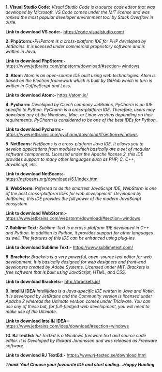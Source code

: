 <b>1. Visual Studio Code:</b> <i>Visual Studio Code is a source code editor that was developed by Microsoft. VS Code comes under the MIT license and was ranked the most popular developer environment tool by Stack Overflow in 2019.</i>

<b>Link to download VS code:-</b> https://code.visualstudio.com/

<b>2. PhpStorm:-</b><i>PHPstrom is a cross-platform IDE for PHP developed by JetBrains. It is licensed under commercial proprietary software and is written in Java. </i>

<b>Link to download PhpStorm:-</b> https://www.jetbrains.com/phpstorm/download/#section=windows

<b>3. Atom:</b><i> Atom is an open-source IDE built using web technologies. Atom is based on the Electron framework which is built by GitHub which in turn is written in CoffeeScript and Less.</i>

<b>Link to download Atom:-</b> https://atom.io/

<b>4. Pycharm:</b> <i>Developed by Czech company JetBrains, PyCharm is an IDE specific to Python. PyCharm is a cross-platform IDE. Therefore, users may download any of the Windows, Mac, or Linux versions depending on their requirements. PyCharm is considered to be one of the best IDEs for Python.</i>
 
<b>Link to download Pycharm:-</b> https://www.jetbrains.com/pycharm/download/#section=windows

<b>5. NetBeans:</b> <i>NetBeans is a cross-platform Java IDE. It allows you to develop applications from modules which basically are a set of modular software components. Licensed under the Apache license 2, this IDE provides support to many other languages such as PHP, C, C++, JavaScript, etc. </i>

<b>Link to download NetBeans:-</b> https://netbeans.org/downloads/6.1/index.html

<b>6. WebStorm:</b> <i>Referred to as the smartest JavaScript IDE, WebStorm is one of the best cross-platform IDEs for web development. Developed by JetBrains, this IDE provides the full power of the modern JavaScript ecosystem.</i>

<b>Link to download WebStorm:-</b> https://www.jetbrains.com/webstorm/download/#section=windows

<b>7. Sublime Text:</b><i> Sublime-Text is a cross-platform IDE developed in C++ and Python. In addition to Python, it provides support for other languages as well. The features of this IDE can be enhanced using plug-ins.</i>

<b>Link to download Sublime Text:-</b> https://www.sublimetext.com/

<b>8. Brackets:</b> <i>Brackets is a very powerful, open-source text editor for web development. It is basically designed for web designers and front-end developers created by Adobe Systems. Licensed under MIT, Brackets is free software that is built using JavaScript, HTML, and CSS.</i>

<b>Link to download Brackets:-</b> http://brackets.io/

<b>9. IntelliJ IDEA:</b><i>IntellijIdea is a Java-specific IDE written in Java and Kotlin. It is developed by JetBrains and the Community version is licensed under Apache 2 whereas the Ultimate version comes under Trialware. You can use any of these but, for full-fledged web development, you will need to make use of the Ultimate. </i>

<b>Link to download IntelliJ IDEA:-</b> https://www.jetbrains.com/idea/download/#section=windows

<b>10. RJ TextEd:</b> <i>RJ TextEd is a Windows freeware text and source code editor. It is Developed by Rickard Johansson and was released as Freeware software. </i>

<b>Link to download RJ TextEd:-</b> https://www.rj-texted.se/download.html

<b><i>Thank You! Choose your favourite IDE and start coding...Happy Hunting</i></b>
 
